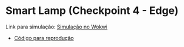 # Smart Lamp (Checkpoint 4 - Edge)
Link para simulação: [Simulação no Wokwi](https://wokwi.com/projects/407859793705143297)
- [Código para reprodução](./codigo.ino)
